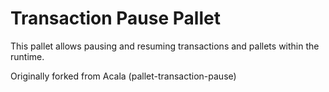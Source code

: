 # Transaction Pause Pallet

This pallet allows pausing and resuming transactions and pallets within the runtime.

Originally forked from Acala (pallet-transaction-pause)